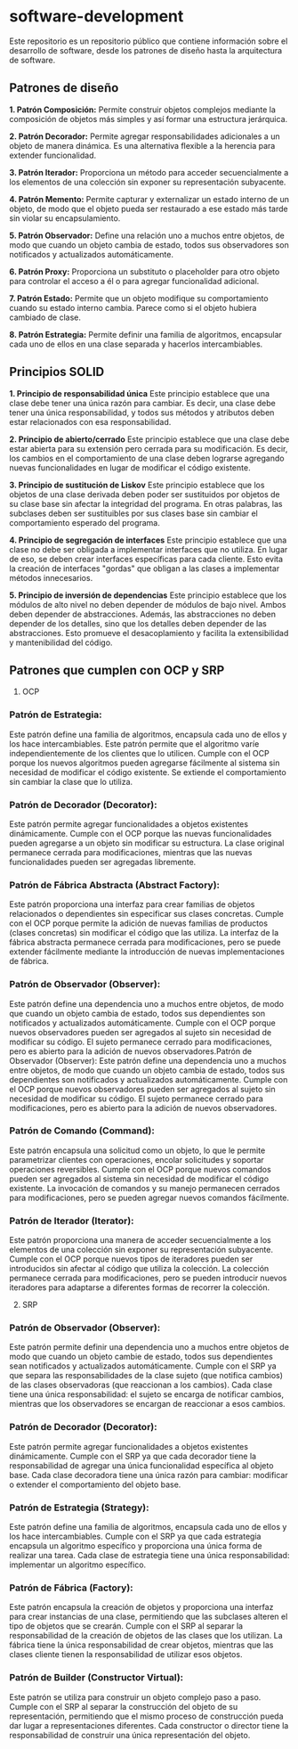 # software-development
Este repositorio es un repositorio público que contiene información sobre el desarrollo de software, desde los patrones de diseño hasta la arquitectura de software.

## Patrones de diseño

**1. Patrón Composición:**
Permite construir objetos complejos mediante la composición de objetos más simples y así formar una estructura jerárquica.

**2. Patrón Decorador:**
Permite agregar responsabilidades adicionales a un objeto de manera dinámica. Es una alternativa flexible a la herencia para extender funcionalidad.

**3. Patrón Iterador:**
Proporciona un método para acceder secuencialmente a los elementos de una colección sin exponer su representación subyacente.

**4. Patrón Memento:**
Permite capturar y externalizar un estado interno de un objeto, de modo que el objeto pueda ser restaurado a ese estado más tarde sin violar su encapsulamiento.

**5. Patrón Observador:**
Define una relación uno a muchos entre objetos, de modo que cuando un objeto cambia de estado, todos sus observadores son notificados y actualizados automáticamente.

**6. Patrón Proxy:**
Proporciona un substituto o placeholder para otro objeto para controlar el acceso a él o para agregar funcionalidad adicional.

**7. Patrón Estado:**
Permite que un objeto modifique su comportamiento cuando su estado interno cambia. Parece como si el objeto hubiera cambiado de clase.

**8. Patrón Estrategia:**
Permite definir una familia de algoritmos, encapsular cada uno de ellos en una clase separada y hacerlos intercambiables.

## Principios SOLID

**1. Principio de responsabilidad única**
Este principio establece que una clase debe tener una única razón para cambiar. Es decir, una clase debe tener una única responsabilidad, y todos sus métodos y atributos deben estar relacionados con esa responsabilidad.

**2. Principio de abierto/cerrado**
Este principio establece que una clase debe estar abierta para su extensión pero cerrada para su modificación. Es decir, los cambios en el comportamiento de una clase deben lograrse agregando nuevas funcionalidades en lugar de modificar el código existente.

**3. Principio de sustitución de Liskov**
Este principio establece que los objetos de una clase derivada deben poder ser sustituidos por objetos de su clase base sin afectar la integridad del programa. En otras palabras, las subclases deben ser sustituibles por sus clases base sin cambiar el comportamiento esperado del programa.

**4. Principio de segregación de interfaces**
Este principio establece que una clase no debe ser obligada a implementar interfaces que no utiliza. En lugar de eso, se deben crear interfaces específicas para cada cliente. Esto evita la creación de interfaces "gordas" que obligan a las clases a implementar métodos innecesarios.

**5. Principio de inversión de dependencias**
Este principio establece que los módulos de alto nivel no deben depender de módulos de bajo nivel. Ambos deben depender de abstracciones. Además, las abstracciones no deben depender de los detalles, sino que los detalles deben depender de las abstracciones. Esto promueve el desacoplamiento y facilita la extensibilidad y mantenibilidad del código.

## Patrones que cumplen con OCP y SRP

1. OCP

### Patrón de Estrategia: 
Este patrón define una familia de algoritmos, encapsula cada uno de ellos y los hace intercambiables. Este patrón permite que el algoritmo varíe independientemente de los clientes que lo utilicen. Cumple con el OCP porque los nuevos algoritmos pueden agregarse fácilmente al sistema sin necesidad de modificar el código existente. Se extiende el comportamiento sin cambiar la clase que lo utiliza.

### Patrón de Decorador (Decorator): 
Este patrón permite agregar funcionalidades a objetos existentes dinámicamente. Cumple con el OCP porque las nuevas funcionalidades pueden agregarse a un objeto sin modificar su estructura. La clase original permanece cerrada para modificaciones, mientras que las nuevas funcionalidades pueden ser agregadas libremente.

### Patrón de Fábrica Abstracta (Abstract Factory): 
Este patrón proporciona una interfaz para crear familias de objetos relacionados o dependientes sin especificar sus clases concretas. Cumple con el OCP porque permite la adición de nuevas familias de productos (clases concretas) sin modificar el código que las utiliza. La interfaz de la fábrica abstracta permanece cerrada para modificaciones, pero se puede extender fácilmente mediante la introducción de nuevas implementaciones de fábrica.

### Patrón de Observador (Observer): 
Este patrón define una dependencia uno a muchos entre objetos, de modo que cuando un objeto cambia de estado, todos sus dependientes son notificados y actualizados automáticamente. Cumple con el OCP porque nuevos observadores pueden ser agregados al sujeto sin necesidad de modificar su código. El sujeto permanece cerrado para modificaciones, pero es abierto para la adición de nuevos observadores.Patrón de Observador (Observer): Este patrón define una dependencia uno a muchos entre objetos, de modo que cuando un objeto cambia de estado, todos sus dependientes son notificados y actualizados automáticamente. Cumple con el OCP porque nuevos observadores pueden ser agregados al sujeto sin necesidad de modificar su código. El sujeto permanece cerrado para modificaciones, pero es abierto para la adición de nuevos observadores.

### Patrón de Comando (Command): 
Este patrón encapsula una solicitud como un objeto, lo que le permite parametrizar clientes con operaciones, encolar solicitudes y soportar operaciones reversibles. Cumple con el OCP porque nuevos comandos pueden ser agregados al sistema sin necesidad de modificar el código existente. La invocación de comandos y su manejo permanecen cerrados para modificaciones, pero se pueden agregar nuevos comandos fácilmente.

### Patrón de Iterador (Iterator): 
Este patrón proporciona una manera de acceder secuencialmente a los elementos de una colección sin exponer su representación subyacente. Cumple con el OCP porque nuevos tipos de iteradores pueden ser introducidos sin afectar al código que utiliza la colección. La colección permanece cerrada para modificaciones, pero se pueden introducir nuevos iteradores para adaptarse a diferentes formas de recorrer la colección.

2. SRP

### Patrón de Observador (Observer): 
Este patrón permite definir una dependencia uno a muchos entre objetos de modo que cuando un objeto cambie de estado, todos sus dependientes sean notificados y actualizados automáticamente. Cumple con el SRP ya que separa las responsabilidades de la clase sujeto (que notifica cambios) de las clases observadoras (que reaccionan a los cambios). Cada clase tiene una única responsabilidad: el sujeto se encarga de notificar cambios, mientras que los observadores se encargan de reaccionar a esos cambios.

### Patrón de Decorador (Decorator): 
Este patrón permite agregar funcionalidades a objetos existentes dinámicamente. Cumple con el SRP ya que cada decorador tiene la responsabilidad de agregar una única funcionalidad específica al objeto base. Cada clase decoradora tiene una única razón para cambiar: modificar o extender el comportamiento del objeto base.

### Patrón de Estrategia (Strategy): 
Este patrón define una familia de algoritmos, encapsula cada uno de ellos y los hace intercambiables. Cumple con el SRP ya que cada estrategia encapsula un algoritmo específico y proporciona una única forma de realizar una tarea. Cada clase de estrategia tiene una única responsabilidad: implementar un algoritmo específico.

### Patrón de Fábrica (Factory): 
Este patrón encapsula la creación de objetos y proporciona una interfaz para crear instancias de una clase, permitiendo que las subclases alteren el tipo de objetos que se crearán. Cumple con el SRP al separar la responsabilidad de la creación de objetos de las clases que los utilizan. La fábrica tiene la única responsabilidad de crear objetos, mientras que las clases cliente tienen la responsabilidad de utilizar esos objetos.

### Patrón de Builder (Constructor Virtual): 
Este patrón se utiliza para construir un objeto complejo paso a paso. Cumple con el SRP al separar la construcción del objeto de su representación, permitiendo que el mismo proceso de construcción pueda dar lugar a representaciones diferentes. Cada constructor o director tiene la responsabilidad de construir una única representación del objeto.



